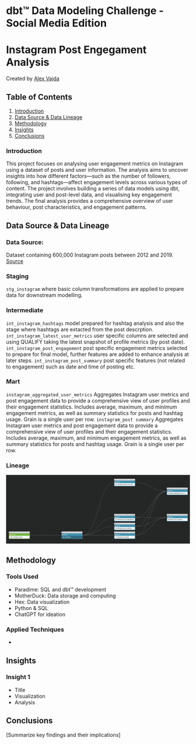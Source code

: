 # dbt™ Data Modeling Challenge - Social Media Edition
# Instagram Post Engegament Analysis
Created by [Alex Vajda](https://www.linkedin.com/in/alexandra-vajda)

## Table of Contents
1. [Introduction](#introduction)
2. [Data Source & Data Lineage](#data-sources)
3. [Methodology](#methodology)
4. [Insights](#insights)
5. [Conclusions](#conclusions)

### Introduction
This project focuses on analysing user engagement metrics on Instagram using a dataset of posts and user information. The analysis aims to uncover insights into how different factors—such as the number of followers, following, and hashtags—affect engagement levels across various types of content.
The project involves building a series of data models using dbt, integrating user and post-level data, and visualising key engagement trends. The final analysis provides a comprehensive overview of user behaviour, post characteristics, and engagement patterns.

## Data Source & Data Lineage

### Data Source:
Dataset containing 600,000 Instagram posts between 2012 and 2019. [Source](https://huggingface.co/datasets/vargr/main_instagram?row=73)

### Staging
`stg_instagram` where basic column transformations are applied to prepare data for downstream modelling.

### Intermediate
`int_instagram_hashtags` model prepared for hashtag analysis and also the stage where hashtags are extacted from the post descrption.
`int_instagram_latest_user_metrics` user specific columns are selected and using QUALIFY taking the latest snapshot of profile metrics (by post date).
`int_instagram_post_engagement` post specific engagement metrics selected to prepare for final model, further features are added to enhance analysis at later steps.
`int_instagram_post_summary` post specific features (not related to engagement) such as date and time of posting etc.

### Mart
`instagram_aggregated_user_metrics`       Aggregates Instagram user metrics and post engagement data to provide a comprehensive view of user profiles and their engagement statistics. Includes average, maximum, and minimum engagement metrics, as well as summary statistics for posts and hashtag usage. Grain is a single user per row.
`instagram_post summary` Aggregates Instagram user metrics and post engagement data to provide a comprehensive view of user profiles and their engagement statistics. Includes average, maximum, and minimum engagement metrics, as well as summary statistics for posts and hashtag usage. Grain is a single user per row.



### Lineage
![Lineage](lineage.png)

## Methodology 
### Tools Used
- Paradime: SQL and dbt™ development
- MotherDuck: Data storage and computing
- Hex: Data visualization
- Python & SQL
- ChatGPT for ideation

### Applied Techniques
- 

## Insights

### Insight 1
- Title
- Visualization
- Analysis

## Conclusions
[Summarize key findings and their implications]

